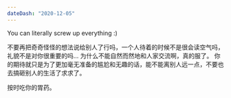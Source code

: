 ```yaml
---
dateDash: "2020-12-05"
---
```


You can literally screw up everything :)

不要再把奇奇怪怪的想法说给别人了行吗，一个人待着的时候不是很会读空气吗，礼貌不是对你很重要的吗... 
为什么不能自然而然地和人家交流啊，真的服了。
你的期待就只是为了更加毫无准备的尴尬和无趣的话，能不能离别人远一点，不要也去搞砸别人的生活了求求了。

按时吃你的胃药。
